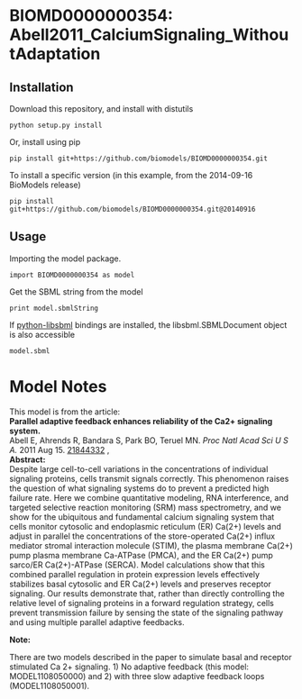 # BIOMD0000000354: Abell2011_CalciumSignaling_WithoutAdaptation

## Installation

Download this repository, and install with distutils

`python setup.py install`

Or, install using pip

`pip install git+https://github.com/biomodels/BIOMD0000000354.git`

To install a specific version (in this example, from the 2014-09-16 BioModels release)

`pip install git+https://github.com/biomodels/BIOMD0000000354.git@20140916`

## Usage

Importing the model package.

`import BIOMD0000000354 as model`

Get the SBML string from the model

`print model.sbmlString`

If [python-libsbml](https://pypi.python.org/pypi/python-libsbml) bindings are
installed, the libsbml.SBMLDocument object is also accessible

`model.sbml`


# Model Notes


This model is from the article:  
**Parallel adaptive feedback enhances reliability of the Ca2+ signaling system.**   
Abell E, Ahrends R, Bandara S, Park BO, Teruel MN. _Proc Natl Acad Sci U S A._
2011 Aug 15. [21844332](http://www.ncbi.nlm.nih.gov/pubmed/21844332) ,  
**Abstract:**   
Despite large cell-to-cell variations in the concentrations of individual
signaling proteins, cells transmit signals correctly. This phenomenon raises
the question of what signaling systems do to prevent a predicted high failure
rate. Here we combine quantitative modeling, RNA interference, and targeted
selective reaction monitoring (SRM) mass spectrometry, and we show for the
ubiquitous and fundamental calcium signaling system that cells monitor
cytosolic and endoplasmic reticulum (ER) Ca(2+) levels and adjust in parallel
the concentrations of the store-operated Ca(2+) influx mediator stromal
interaction molecule (STIM), the plasma membrane Ca(2+) pump plasma membrane
Ca-ATPase (PMCA), and the ER Ca(2+) pump sarco/ER Ca(2+)-ATPase (SERCA). Model
calculations show that this combined parallel regulation in protein expression
levels effectively stabilizes basal cytosolic and ER Ca(2+) levels and
preserves receptor signaling. Our results demonstrate that, rather than
directly controlling the relative level of signaling proteins in a forward
regulation strategy, cells prevent transmission failure by sensing the state
of the signaling pathway and using multiple parallel adaptive feedbacks.

**Note:**

There are two models described in the paper to simulate basal and receptor
stimulated Ca 2+ signaling. 1) No adaptive feedback (this model:
MODEL1108050000) and 2) with three slow adaptive feedback loops
(MODEL1108050001).


